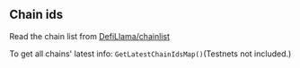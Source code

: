 ## Chain ids

Read the chain list from [DefiLlama/chainlist](https://raw.githubusercontent.com/DefiLlama/chainlist/main/constants/chainIds.js)

To get all chains' latest info: `GetLatestChainIdsMap()`(Testnets not included.)
